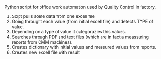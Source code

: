 Python script for office work automation used by Quality Control in factory.
1.   Scipt pulls some data from one excell file
2.  Going throught each value (from initial excell file) and detects TYPE of value.
3.  Depending on a type of value it categorazies this values.
4.  Searches through PDF and text files (which are in fact a meassuring reports from CMM machines).
5.  Creates dictionary with initial values and messured values from reports.
6.  Creates new excell file with result.
